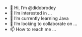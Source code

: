 - 👋 Hi, I’m @didobrodey
- 👀 I’m interested in ...
- 🌱 I’m currently learning Java
- 💞️ I’m looking to collaborate on ...
- 📫 How to reach me ...

<!---
didobrodey/didobrodey is a ✨ special ✨ repository because its `README.md` (this file) appears on your GitHub profile.
You can click the Preview link to take a look at your changes.
--->
